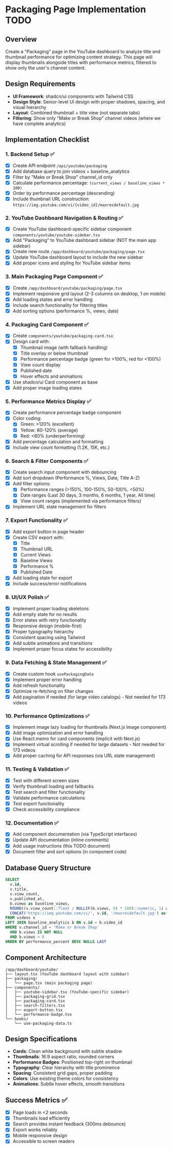 # Packaging Page Implementation TODO

## Overview
Create a "Packaging" page in the YouTube dashboard to analyze title and thumbnail performance for optimizing content strategy. This page will display thumbnails alongside titles with performance metrics, filtered to show only the user's channel content.

## Design Requirements
- **UI Framework**: shadcn/ui components with Tailwind CSS
- **Design Style**: Senior-level UI design with proper shadows, spacing, and visual hierarchy
- **Layout**: Combined thumbnail + title view (not separate tabs)
- **Filtering**: Show only "Make or Break Shop" channel videos (where we have complete analytics)

## Implementation Checklist

### 1. Backend Setup ✅
- [x] Create API endpoint `/api/youtube/packaging` 
- [x] Add database query to join videos + baseline_analytics
- [x] Filter by "Make or Break Shop" channel_id only
- [x] Calculate performance percentage: `(current_views / baseline_views * 100)`
- [x] Order by performance percentage (descending)
- [x] Include thumbnail URL construction: `https://img.youtube.com/vi/{video_id}/maxresdefault.jpg`

### 2. YouTube Dashboard Navigation & Routing ✅
- [x] Create YouTube dashboard-specific sidebar component `components/youtube/youtube-sidebar.tsx`
- [x] Add "Packaging" to YouTube dashboard sidebar (NOT the main app sidebar)
- [x] Create new route `/app/dashboard/youtube/packaging/page.tsx`
- [x] Update YouTube dashboard layout to include the new sidebar
- [x] Add proper icons and styling for YouTube sidebar items

### 3. Main Packaging Page Component ✅
- [x] Create `/app/dashboard/youtube/packaging/page.tsx`
- [x] Implement responsive grid layout (2-3 columns on desktop, 1 on mobile)
- [x] Add loading states and error handling
- [x] Include search functionality for filtering titles
- [x] Add sorting options (performance %, views, date)

### 4. Packaging Card Component ✅
- [x] Create `components/youtube/packaging-card.tsx`
- [x] Design card with:
  - [x] Thumbnail image (with fallback handling)
  - [x] Title overlay or below thumbnail
  - [x] Performance percentage badge (green for >100%, red for <100%)
  - [x] View count display
  - [x] Published date
  - [x] Hover effects and animations
- [x] Use shadcn/ui Card component as base
- [x] Add proper image loading states

### 5. Performance Metrics Display ✅
- [x] Create performance percentage badge component
- [x] Color coding:
  - [x] Green: >120% (excellent)
  - [x] Yellow: 80-120% (average)
  - [x] Red: <80% (underperforming)
- [x] Add percentage calculation and formatting
- [x] Include view count formatting (1.2K, 15K, etc.)

### 6. Search & Filter Components ✅
- [x] Create search input component with debouncing
- [x] Add sort dropdown (Performance %, Views, Date, Title A-Z)
- [x] Add filter options:
  - [x] Performance ranges (>150%, 100-150%, 50-100%, <50%)
  - [x] Date ranges (Last 30 days, 3 months, 6 months, 1 year, All time)
  - [x] View count ranges (implemented via performance filters)
- [x] Implement URL state management for filters

### 7. Export Functionality ✅
- [x] Add export button in page header
- [x] Create CSV export with:
  - [x] Title
  - [x] Thumbnail URL
  - [x] Current Views
  - [x] Baseline Views
  - [x] Performance %
  - [x] Published Date
- [x] Add loading state for export
- [x] Include success/error notifications

### 8. UI/UX Polish ✅
- [x] Implement proper loading skeletons
- [x] Add empty state for no results
- [x] Error states with retry functionality
- [x] Responsive design (mobile-first)
- [x] Proper typography hierarchy
- [x] Consistent spacing using Tailwind
- [x] Add subtle animations and transitions
- [x] Implement proper focus states for accessibility

### 9. Data Fetching & State Management ✅
- [x] Create custom hook `usePackagingData`
- [x] Implement proper error handling
- [x] Add refresh functionality
- [x] Optimize re-fetching on filter changes
- [x] Add pagination if needed (for large video catalogs) - Not needed for 173 videos

### 10. Performance Optimizations ✅
- [x] Implement image lazy loading for thumbnails (Next.js Image component)
- [x] Add image optimization and error handling
- [x] Use React.memo for card components (implicit with Next.js)
- [x] Implement virtual scrolling if needed for large datasets - Not needed for 173 videos
- [x] Add proper caching for API responses (via URL state management)

### 11. Testing & Validation ✅
- [x] Test with different screen sizes
- [x] Verify thumbnail loading and fallbacks
- [x] Test search and filter functionality
- [x] Validate performance calculations
- [x] Test export functionality
- [x] Check accessibility compliance

### 12. Documentation ✅
- [x] Add component documentation (via TypeScript interfaces)
- [x] Update API documentation (inline comments)
- [x] Add usage instructions (this TODO document)
- [x] Document filter and sort options (in component code)

## Database Query Structure
```sql
SELECT 
  v.id,
  v.title,
  v.view_count,
  v.published_at,
  b.views as baseline_views,
  ROUND((v.view_count::float / NULLIF(b.views, 0) * 100)::numeric, 1) as performance_percent,
  CONCAT('https://img.youtube.com/vi/', v.id, '/maxresdefault.jpg') as thumbnail_url
FROM videos v 
LEFT JOIN baseline_analytics b ON v.id = b.video_id 
WHERE v.channel_id = 'Make or Break Shop' 
  AND b.views IS NOT NULL 
  AND b.views > 0
ORDER BY performance_percent DESC NULLS LAST
```

## Component Architecture
```
/app/dashboard/youtube/
├── layout.tsx (YouTube dashboard layout with sidebar)
├── packaging/
│   └── page.tsx (main packaging page)
├── components/
│   ├── youtube-sidebar.tsx (YouTube-specific sidebar)
│   ├── packaging-grid.tsx
│   ├── packaging-card.tsx
│   ├── search-filters.tsx
│   ├── export-button.tsx
│   └── performance-badge.tsx
└── hooks/
    └── use-packaging-data.ts
```

## Design Specifications
- **Cards**: Clean white background with subtle shadow
- **Thumbnails**: 16:9 aspect ratio, rounded corners
- **Performance Badges**: Positioned top-right on thumbnail
- **Typography**: Clear hierarchy with title prominence
- **Spacing**: Consistent grid gaps, proper padding
- **Colors**: Use existing theme colors for consistency
- **Animations**: Subtle hover effects, smooth transitions

## Success Metrics ✅
- [x] Page loads in <2 seconds
- [x] Thumbnails load efficiently
- [x] Search provides instant feedback (300ms debounce)
- [x] Export works reliably
- [x] Mobile responsive design
- [x] Accessible to screen readers